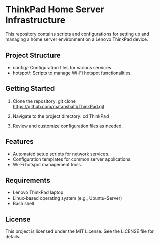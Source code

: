 ThinkPad Home Server Infrastructure
==================================================

This repository contains scripts and configurations for setting up and managing a home server environment on a Lenovo ThinkPad device.

Project Structure
-----------------
- config/: Configuration files for various services.
- hotspot/: Scripts to manage Wi-Fi hotspot functionalities.

Getting Started
---------------
1. Clone the repository:
   git clone https://github.com/matanshalti/ThinkPad.git

2. Navigate to the project directory:
   cd ThinkPad

3. Review and customize configuration files as needed.

Features
--------
- Automated setup scripts for network services.
- Configuration templates for common server applications.
- Wi-Fi hotspot management tools.

Requirements
------------
- Lenovo ThinkPad laptop
- Linux-based operating system (e.g., Ubuntu-Server)
- Bash shell

License
-------
This project is licensed under the MIT License. See the LICENSE file for details.
